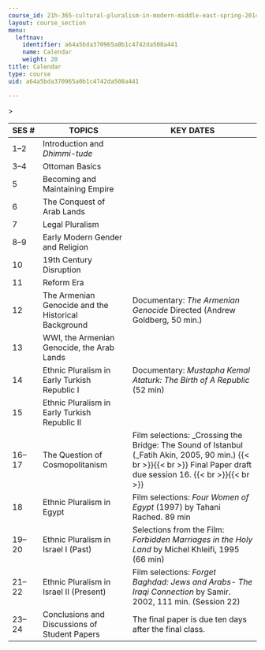 ```yaml
---
course_id: 21h-365-cultural-pluralism-in-modern-middle-east-spring-2014
layout: course_section
menu:
  leftnav:
    identifier: a64a5bda370965a0b1c4742da508a441
    name: Calendar
    weight: 20
title: Calendar
type: course
uid: a64a5bda370965a0b1c4742da508a441

---
```


\>

| SES # | TOPICS | KEY DATES |
| --- | --- | --- |
| 1–2 | Introduction and _Dhimmi-tude_ | &nbsp; |
| 3–4 | Ottoman Basics | &nbsp; |
| 5 | Becoming and Maintaining Empire | &nbsp; |
| 6 | The Conquest of Arab Lands | &nbsp; |
| 7 | Legal Pluralism | &nbsp; |
| 8–9 | Early Modern Gender and Religion | &nbsp; |
| 10 | 19th Century Disruption | &nbsp; |
| 11 | Reform Era | &nbsp; |
| 12 | The Armenian Genocide and the Historical Background | Documentary: _The Armenian Genocide_ Directed (Andrew Goldberg, 50 min.) |
| 13 | WWI, the Armenian Genocide, the Arab Lands | &nbsp; |
| 14 | Ethnic Pluralism in Early Turkish Republic I | Documentary: _Mustapha Kemal Ataturk: The Birth of A Republic_ (52 min) |
| 15 | Ethnic Pluralism in Early Turkish Republic II | &nbsp; |
| 16–17 | The Question of Cosmopolitanism | Film selections: _Crossing the Bridge: The Sound of Istanbul (_Fatih Akin, 2005, 90 min.) {{< br >}}{{< br >}} Final Paper draft due session 16. {{< br >}}{{< br >}}  |
| 18 | Ethnic Pluralism in Egypt | Film selections: _Four Women of Egypt_ (1997) by Tahani Rached. 89 min |
| 19–20 | Ethnic Pluralism in Israel I (Past) | Selections from the Film: _Forbidden Marriages in the Holy Land_ by Michel Khleifi, 1995 (66 min) |
| 21–22 | Ethnic Pluralism in Israel II (Present) | Film selections: _Forget Baghdad: Jews and Arabs- The Iraqi Connection_ by Samir. 2002, 111 min. (Session 22) |
| 23–24 | Conclusions and Discussions of Student Papers | The final paper is due ten days after the final class.